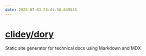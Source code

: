 ```yaml
---
date: 2025-07-03 23:41:50.649545
---
```


# [clidey/dory](https://github.com/clidey/dory)

Static site generator for technical docs using Markdown and MDX